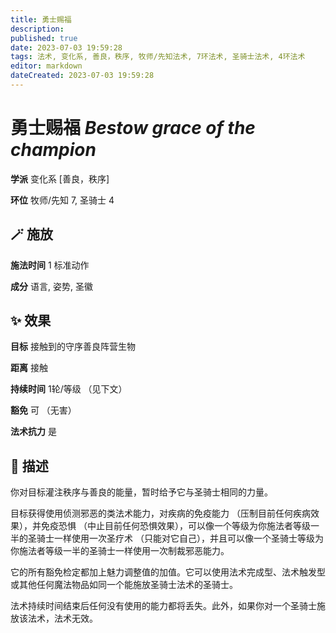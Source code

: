 ```yaml
---
title: 勇士赐福
description: 
published: true
date: 2023-07-03 19:59:28
tags: 法术, 变化系, 善良，秩序, 牧师/先知法术, 7环法术, 圣骑士法术, 4环法术
editor: markdown
dateCreated: 2023-07-03 19:59:28
---
```


# **勇士赐福** *Bestow grace of the champion*

**学派** 变化系 \[善良，秩序\] 

**环位** 牧师/先知 7, 圣骑士 4

## 🪄 施放

**施法时间** 1 标准动作

**成分** 语言, 姿势, 圣徽

## ✨ 效果 

**目标** 接触到的守序善良阵营生物 

**距离** 接触  

**持续时间** 1轮/等级 （见下文） 

**豁免** 可 （无害）

**法术抗力** 是

## 📖 描述

你对目标灌注秩序与善良的能量，暂时给予它与圣骑士相同的力量。

目标获得使用侦测邪恶的类法术能力，对疾病的免疫能力 （压制目前任何疾病效果），并免疫恐惧 （中止目前任何恐惧效果），可以像一个等级为你施法者等级一半的圣骑士一样使用一次圣疗术 （只能对它自己），并且可以像一个圣骑士等级为你施法者等级一半的圣骑士一样使用一次制裁邪恶能力。

它的所有豁免检定都加上魅力调整值的加值。它可以使用法术完成型、法术触发型或其他任何魔法物品如同一个能施放圣骑士法术的圣骑士。

法术持续时间结束后任何没有使用的能力都将丢失。此外，如果你对一个圣骑士施放该法术，法术无效。
    